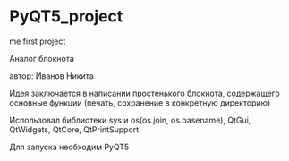 # PyQT5_project
me first project

Аналог блокнота

автор: Иванов Никита

Идея заключается в написании простенького блокнота, содержащего основные функции (печать, сохранение в конкретную директорию)

Использовал библиотеки sys и os(os.join, os.basename), QtGui, QtWidgets, QtCore, QtPrintSupport

Для запуска необходим PyQT5
